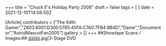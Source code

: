 +++
title = "Chuck E's Holiday Party 2008"
draft = false
tags = [ ]
date = 2021-12-10T14:06:50Z

[Article]
contributors = ["The 64th Gamer","2603:8001:D300:5785:45FA:C7A0:7FB4:8B4D","Dame","Documentor","AstridMascotFan2005"]
gallery = []
+++
##Showtape Scans / Images:##
<gallery>
jjjjjjjjjjj.jpg|3-Stage DVD
</gallery>